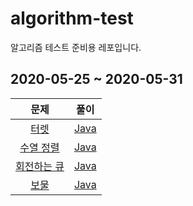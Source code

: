 # algorithm-test
알고리즘 테스트 준비용 레포입니다.

## 2020-05-25 ~ 2020-05-31

|                        문제                         |                             풀이                             |
| :-------------------------------------------------: | :----------------------------------------------------------: |
|    [터렛](https://www.acmicpc.net/problem/1002)     | [Java](https://github.com/Logqwerty/algorithm-test/tree/master/src/Q1002) |
|  [수열 정렬](https://www.acmicpc.net/problem/1015)  | [Java](https://github.com/Logqwerty/algorithm-test/tree/master/src/Q1015) |
| [회전하는 큐](https://www.acmicpc.net/problem/1021) | [Java](https://github.com/Logqwerty/algorithm-test/tree/master/src/Q1021) |
| [보물](https://www.acmicpc.net/problem/1026) | [Java](https://github.com/Logqwerty/algorithm-test/tree/master/src/Q1026) |